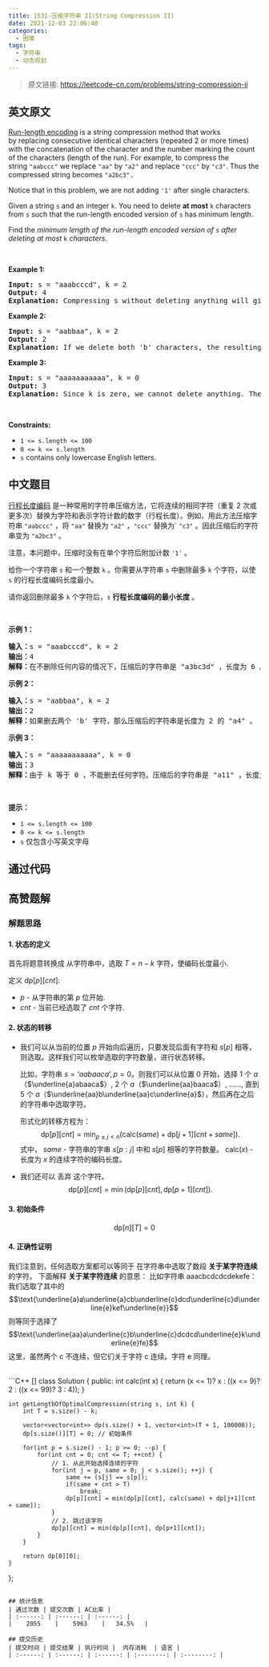 ```yaml
---
title: 1531-压缩字符串 II(String Compression II)
date: 2021-12-03 22:06:40
categories:
  - 困难
tags:
  - 字符串
  - 动态规划
---
```


> 原文链接: https://leetcode-cn.com/problems/string-compression-ii


## 英文原文
<div><p><a href="http://en.wikipedia.org/wiki/Run-length_encoding">Run-length encoding</a> is a string compression method that works by&nbsp;replacing consecutive identical characters (repeated 2 or more times) with the concatenation of the character and the number marking the count of the characters (length of the run). For example, to compress the string&nbsp;<code>&quot;aabccc&quot;</code>&nbsp;we replace <font face="monospace"><code>&quot;aa&quot;</code></font>&nbsp;by&nbsp;<font face="monospace"><code>&quot;a2&quot;</code></font>&nbsp;and replace <font face="monospace"><code>&quot;ccc&quot;</code></font>&nbsp;by&nbsp;<font face="monospace"><code>&quot;c3&quot;</code></font>. Thus the compressed string becomes <font face="monospace"><code>&quot;a2bc3&quot;</code>.</font></p>

<p>Notice that in this problem, we are not adding&nbsp;<code>&#39;1&#39;</code>&nbsp;after single characters.</p>

<p>Given a&nbsp;string <code>s</code>&nbsp;and an integer <code>k</code>. You need to delete <strong>at most</strong>&nbsp;<code>k</code> characters from&nbsp;<code>s</code>&nbsp;such that the run-length encoded version of <code>s</code>&nbsp;has minimum length.</p>

<p>Find the <em>minimum length of the run-length encoded&nbsp;version of </em><code>s</code><em> after deleting at most </em><code>k</code><em> characters</em>.</p>

<p>&nbsp;</p>
<p><strong>Example 1:</strong></p>

<pre>
<strong>Input:</strong> s = &quot;aaabcccd&quot;, k = 2
<strong>Output:</strong> 4
<b>Explanation: </b>Compressing s without deleting anything will give us &quot;a3bc3d&quot; of length 6. Deleting any of the characters &#39;a&#39; or &#39;c&#39; would at most decrease the length of the compressed string to 5, for instance delete 2 &#39;a&#39; then we will have s = &quot;abcccd&quot; which compressed is abc3d. Therefore, the optimal way is to delete &#39;b&#39; and &#39;d&#39;, then the compressed version of s will be &quot;a3c3&quot; of length 4.</pre>

<p><strong>Example 2:</strong></p>

<pre>
<strong>Input:</strong> s = &quot;aabbaa&quot;, k = 2
<strong>Output:</strong> 2
<b>Explanation: </b>If we delete both &#39;b&#39; characters, the resulting compressed string would be &quot;a4&quot; of length 2.
</pre>

<p><strong>Example 3:</strong></p>

<pre>
<strong>Input:</strong> s = &quot;aaaaaaaaaaa&quot;, k = 0
<strong>Output:</strong> 3
<strong>Explanation: </strong>Since k is zero, we cannot delete anything. The compressed string is &quot;a11&quot; of length 3.
</pre>

<p>&nbsp;</p>
<p><strong>Constraints:</strong></p>

<ul>
	<li><code>1 &lt;= s.length &lt;= 100</code></li>
	<li><code>0 &lt;= k &lt;= s.length</code></li>
	<li><code>s</code> contains only lowercase English letters.</li>
</ul>
</div>

## 中文题目
<div><p><a href="https://baike.baidu.com/item/%E8%A1%8C%E7%A8%8B%E9%95%BF%E5%BA%A6%E7%BC%96%E7%A0%81/2931940?fr=aladdin" target="_blank">行程长度编码</a> 是一种常用的字符串压缩方法，它将连续的相同字符（重复 2 次或更多次）替换为字符和表示字符计数的数字（行程长度）。例如，用此方法压缩字符串 <code>&quot;aabccc&quot;</code> ，将 <code>&quot;aa&quot;</code> 替换为 <code>&quot;a2&quot;</code> ，<code>&quot;ccc&quot;</code> 替换为` <code>&quot;c3&quot;</code> 。因此压缩后的字符串变为 <code>&quot;a2bc3&quot;</code> 。</p>

<p>注意，本问题中，压缩时没有在单个字符后附加计数 <code>&#39;1&#39;</code> 。</p>

<p>给你一个字符串 <code>s</code> 和一个整数 <code>k</code> 。你需要从字符串 <code>s</code> 中删除最多 <code>k</code> 个字符，以使 <code>s</code> 的行程长度编码长度最小。</p>

<p>请你返回删除最多 <code>k</code> 个字符后，<code>s</code> <strong>行程长度编码的最小长度</strong> 。</p>

<p>&nbsp;</p>

<p><strong>示例 1：</strong></p>

<pre><strong>输入：</strong>s = &quot;aaabcccd&quot;, k = 2
<strong>输出：</strong>4
<strong>解释：</strong>在不删除任何内容的情况下，压缩后的字符串是 &quot;a3bc3d&quot; ，长度为 6 。最优的方案是删除 &#39;b&#39; 和 &#39;d&#39;，这样一来，压缩后的字符串为 &quot;a3c3&quot; ，长度是 4 。</pre>

<p><strong>示例 2：</strong></p>

<pre><strong>输入：</strong>s = &quot;aabbaa&quot;, k = 2
<strong>输出：</strong>2
<strong>解释：</strong>如果删去两个 &#39;b&#39; 字符，那么压缩后的字符串是长度为 2 的 &quot;a4&quot; 。
</pre>

<p><strong>示例 3：</strong></p>

<pre><strong>输入：</strong>s = &quot;aaaaaaaaaaa&quot;, k = 0
<strong>输出：</strong>3
<strong>解释：</strong>由于 k 等于 0 ，不能删去任何字符。压缩后的字符串是 &quot;a11&quot; ，长度为 3 。
</pre>

<p>&nbsp;</p>

<p><strong>提示：</strong></p>

<ul>
	<li><code>1 &lt;= s.length &lt;= 100</code></li>
	<li><code>0 &lt;= k &lt;= s.length</code></li>
	<li><code>s</code> 仅包含小写英文字母</li>
</ul>
</div>

## 通过代码
<RecoDemo>
</RecoDemo>


## 高赞题解
### 解题思路
#### 1. 状态的定义
首先将题意转换成 从字符串中，选取 $T = n-k$ 字符，使编码长度最小.

定义 $\text{dp}[p][cnt]$:
- $p$ - 从字符串的第 $p$ 位开始.
- $cnt$ - 当前已经选取了 $cnt$ 个字符.

#### 2. 状态的转移

- 我们可以从当前的位置 $p$ 开始向后遍历，只要发现后面有字符和 $s[p]$ 相等，则选取。这样我们可以枚举选取的字符数量，进行状态转移。

    比如，字符串 $s = ‘aabaaca’, p = 0$。则我们可以从位置 $0$ 开始，选择 $1$ 个 $a$（$\underline{a}abaaca$）, $2$ 个 $a$（$\underline{aa}baaca$）, ……, 直到 $5$ 个 $a$（$\underline{aa}b\underline{aa}c\underline{a}$），然后再在之后的字符串中选取字符。

    形式化的转移方程为：
    $$ \text{dp}[p][cnt] = \min_{p \leq j < n}(\text{calc}(same) + \text{dp}[j+1][cnt+same]).$$
    式中，
    $same$ - 字符串的字串 $s[p:j]$ 中和 $s[p]$ 相等的字符数量。
    $\text{calc}(x)$ - 长度为 $x$ 的连续字符的编码长度。

- 我们还可以 丢弃 这个字符。
    $$ \text{dp}[p][cnt] = \min(\text{dp}[p][cnt], \text{dp}[p+1][cnt]). $$

#### 3. 初始条件
$$ \text{dp}[n][T] = 0 $$

#### 4. 正确性证明

我们注意到，任何选取方案都可以等同于 在字符串中选取了数段 **关于某字符连续** 的字符。
下面解释 **关于某字符连续** 的意思：
比如字符串 $\text{aaacbcdcdcdekefe}$：我们选取了其中的 
$$\text{\underline{a}a\underline{a}cb\underline{c}dcd\underline{c}d\underline{e}kef\underline{e}}$$
则等同于选择了
$$\text{\underline{aa}a\underline{c}b\underline{c}dcdcd\underline{e}k\underline{e}fe}$$
这里，虽然两个 $\text{c}$ 不连续，但它们关于字符 $\text{c}$ 连续。字符 $\text{e}$ 同理。

<br>
```C++ []
class Solution {
public:
    int calc(int x) {
        return (x <= 1)? x : ((x <= 9)? 2 : ((x <= 99)? 3 : 4));
    }

    int getLengthOfOptimalCompression(string s, int k) {
        int T = s.size() - k;

        vector<vector<int>> dp(s.size() + 1, vector<int>(T + 1, 100000));
        dp[s.size()][T] = 0; // 初始条件

        for(int p = s.size() - 1; p >= 0; --p) {
            for(int cnt = 0; cnt <= T; ++cnt) {
                // 1. 从此开始选择连续的字符
                for(int j = p, same = 0; j < s.size(); ++j) {
                    same += (s[j] == s[p]);
                    if(same + cnt > T)
                        break;
                    dp[p][cnt] = min(dp[p][cnt], calc(same) + dp[j+1][cnt + same]);
                }
                // 2. 跳过该字符
                dp[p][cnt] = min(dp[p][cnt], dp[p+1][cnt]);
            }
        }

        return dp[0][0];
    }
};
```

## 统计信息
| 通过次数 | 提交次数 | AC比率 |
| :------: | :------: | :------: |
|    2055    |    5963    |   34.5%   |

## 提交历史
| 提交时间 | 提交结果 | 执行时间 |  内存消耗  | 语言 |
| :------: | :------: | :------: | :--------: | :--------: |
